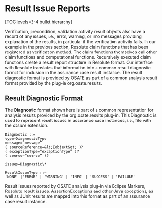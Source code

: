 # Result Issue Reports

[TOC levels=2-4 bullet hierarchy]

Verification, precondition, validation activity result objects also have
a record of any issues, i.e., error, warning, or info messages providing
explanation of the results, in particular if the verification activity
fails. In our example in the previous section, Resolute claim functions
that has been registered as verification method. The claim functions
themselves call other claim functions and computational functions.
Recursively executed claim functions create a result report structure in
Resolute format. Our interface with Resolute translates that information
into a common result diagnostic format for inclusion in the assurance
case result instance. The result diagnostic format is provided by OSATE
as part of a common analysis result format provided by the plug-in
org.osate.results.

## Result Diagnostic Format

The **Diagnostic** format shown here is part of a common representation for analysis results provided by the org.osate.results plug-in. This Diagnostic is used to represent result issues in assurance case instances, i.e., file with the *assure* extension.

```
Diagnostic ::=
type=DiagnosticType
message=“message”
( sourceReference=&lt;Eobject&gt; )?
( exceptionType=“exceptionType” )?
( source=“source” )?

issues=Diagnostic\*

ResultIssueType ::=
'NONE' |'ERROR' | 'WARNING' | 'INFO' | 'SUCCESS' | 'FAILURE'
```

Result issues reported by OSATE analysis plug-in via Eclipse Markers, Resolute
result issues, AssertionExceptions and other Java exceptions, as well as
JUnit results are mapped into this format as part of an assurance case
result instance.

